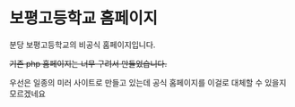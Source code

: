 # 보평고등학교 홈페이지

분당 보평고등학교의 비공식 홈페이지입니다.

~~기존 php 홈페이지는 너무 구려서 만들었습니다.~~

우선은 일종의 미러 사이트로 만들고 있는데 공식 홈페이지를 이걸로 대체할 수 있을지 모르겠네요
